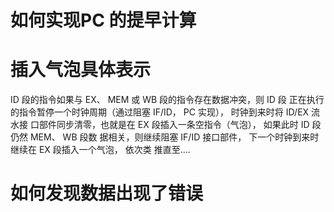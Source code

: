 # 如何实现PC 的提早计算

# 插入气泡具体表示
ID 段的指令如果与 EX、 MEM 或 WB 段的指令存在数据冲突，则 ID 段
正在执行的指令暂停一个时钟周期（通过阻塞 IF/ID， PC 实现）， 时钟到来时将 ID/EX 流水接
口部件同步清零，也就是在 EX 段插入一条空指令（气泡）， 如果此时 ID 段仍然 MEM、 WB 段数
据相关，则继续阻塞 IF/ID 接口部件， 下一个时钟到来时继续在 EX 段插入一个气泡， 依次类
推直至....

# 如何发现数据出现了错误
